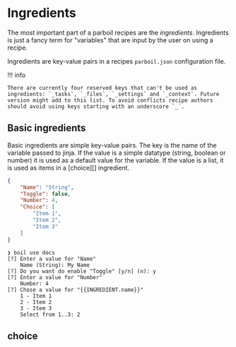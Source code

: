 # Ingredients

The most important part of a parboil recipes are the *ingredients*. Ingredients is just a fancy term for "variables" that are input by the user on using a recipe.

Ingredients are key-value pairs in a recipes `parboil.json` configuration file.

!!! info

	There are currently four reserved keys that can't be used as ingredients: `_tasks`, `_files`, `_settings` and `_context`. Future version might add to this list. To avoid conflicts recipe authors should avoid using keys starting with an underscore `_`.

## Basic ingredients

Basic ingredients are simple key-value pairs. The key is the name of the variable passed to jinja. If the value is a simple datatype (string, boolean or number) it is used as a default value for the variable. If the value is a list, it is used as items in a [choice][] ingredient.
	
```json title="parboil.json"
{
	"Name": "String",
	"Toggle": false,
	"Number": 4,
	"Choice": [
		"Item 1",
		"Item 2",
		"Item 3"
	]
}
```

```shell
❯ boil use docs
[?] Enter a value for "Name"
    Name (String): My Name
[?] Do you want do enable "Toggle" [y/n] (n): y
[?] Enter a value for "Number"
    Number: 4
[?] Chose a value for "{{INGREDIENT.name}}"
    1 - Item 1
    2 - Item 2
    3 - Item 3
    Select from 1..3: 2
```

## choice

